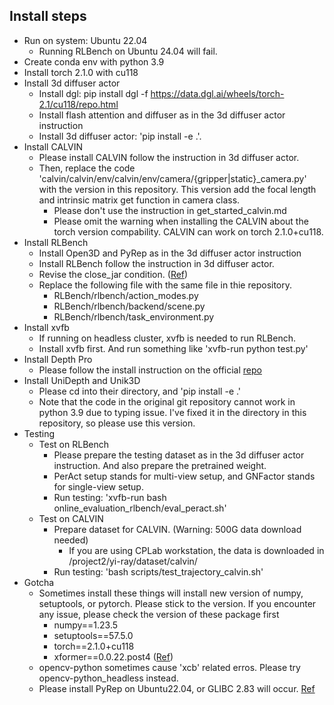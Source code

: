 ## Install steps
+ Run on system: Ubuntu 22.04
  + Running RLBench on Ubuntu 24.04 will fail.
+ Create conda env with python 3.9
+ Install torch 2.1.0 with cu118
+ Install 3d diffuser actor
  + Install dgl: pip install  dgl -f https://data.dgl.ai/wheels/torch-2.1/cu118/repo.html
  + Install flash attention and diffuser as in the 3d diffuser actor instruction
  + Install 3d diffuser actor: 'pip install -e .'.
+ Install CALVIN
  + Please install CALVIN follow the instruction in 3d diffuser actor.
  + Then, replace the code 'calvin/calvin/env/calvin/env/camera/{gripper|static}_camera.py' with the version in this repository. This version add the focal length and intrinsic matrix get function in camera class.
    + Please don't use the instruction in get_started_calvin.md
    + Please omit the warning when installing the CALVIN about the torch version compability. CALVIN can work on torch 2.1.0+cu118.
+ Install RLBench
  + Install Open3D and PyRep as in the 3d diffuser actor instruction
  + Install RLBench follow the instruction in 3d diffuser actor.
  + Revise the close_jar condition. ([Ref](https://github.com/MohitShridhar/RLBench/pull/1/commits/587a6a0e6dc8cd36612a208724eb275fe8cb4470))
  + Replace the following file with the same file in thie repository.
    + RLBench/rlbench/action_modes.py
    + RLBench/rlbench/backend/scene.py
    + RLBench/rlbench/task_environment.py
+ Install xvfb
  + If running on headless cluster, xvfb is needed to run RLBench. 
  + Install xvfb first. And run something like 'xvfb-run python test.py'
+ Install Depth Pro
  + Please follow the install instruction on the official [repo](https://github.com/apple/ml-depth-pro)
+ Install UniDepth and Unik3D
  + Please cd into their directory, and 'pip install -e .'
  + Note that the code in the original git repository cannot work in python 3.9 due to typing issue. I've fixed it in the directory in this repository, so please use this version.
+ Testing
  + Test on RLBench
    + Please prepare the testing dataset as in the 3d diffuser actor instruction. And also prepare the pretrained weight.
    + PerAct setup stands for multi-view setup, and GNFactor stands for single-view setup.
    + Run testing: 'xvfb-run bash online_evaluation_rlbench/eval_peract.sh'
  + Test on CALVIN
    + Prepare dataset for CALVIN. (Warning: 500G data download needed)
      + If you are using CPLab workstation, the data is downloaded in /project2/yi-ray/dataset/calvin/
    + Run testing: 'bash scripts/test_trajectory_calvin.sh'
+ Gotcha
  + Sometimes install these things will install new version of numpy, setuptools, or pytorch. Please stick to the version. If you encounter any issue, please check the version of these package first
    + numpy==1.23.5
    + setuptools==57.5.0
    + torch==2.1.0+cu118
    + xformer==0.0.22.post4 ([Ref](https://github.com/facebookresearch/xformers/issues/897))
  + opencv-python sometimes cause 'xcb' related erros. Please try opencv-python_headless instead.
  + Please install PyRep on Ubuntu22.04, or GLIBC 2.83 will occur. [Ref](https://www.reddit.com/r/linux4noobs/comments/1bycyya/running_into_a_version_glibc_238_not_found_error/)